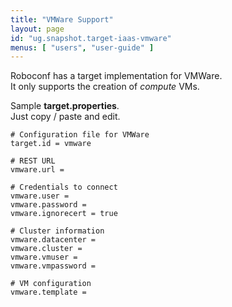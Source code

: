 ```yaml
---
title: "VMWare Support"
layout: page
id: "ug.snapshot.target-iaas-vmware"
menus: [ "users", "user-guide" ]
---
```


Roboconf has a target implementation for VMWare.  
It only supports the creation of *compute* VMs.

Sample **target.properties**.  
Just copy / paste and edit.

``` properties
# Configuration file for VMWare
target.id = vmware

# REST URL
vmware.url = 

# Credentials to connect
vmware.user	= 
vmware.password	= 
vmware.ignorecert = true

# Cluster information
vmware.datacenter = 
vmware.cluster = 
vmware.vmuser = 
vmware.vmpassword = 

# VM configuration
vmware.template =  
```
